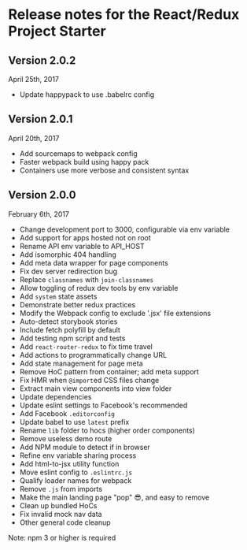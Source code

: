 # Release notes for the React/Redux Project Starter

## Version 2.0.2

April 25th, 2017

- Update happypack to use .babelrc config

## Version 2.0.1

April 20th, 2017

- Add sourcemaps to webpack config
- Faster webpack build using happy pack
- Containers use more verbose and consistent syntax

## Version 2.0.0

February 6th, 2017

- Change development port to 3000, configurable via env variable
- Add support for apps hosted not on root
- Rename API env variable to API_HOST
- Add isomorphic 404 handling
- Add meta data wrapper for page components
- Fix dev server redirection bug
- Replace `classnames` with `join-classnames`
- Allow toggling of redux dev tools by env variable
- Add `system` state assets
- Demonstrate better redux practices
- Modify the Webpack config to exclude '.jsx' file extensions
- Auto-detect storybook stories
- Include fetch polyfill by default
- Add testing npm script and tests
- Add `react-router-redux` to fix time travel
- Add actions to programmatically change URL
- Add state management for page meta
- Remove HoC pattern from container; add meta support
- Fix HMR when `@import`ed CSS files change
- Extract main view components into view folder
- Update dependencies
- Update eslint settings to Facebook's recommended
- Add Facebook `.editorconfig`
- Update babel to use `latest` prefix
- Rename `lib` folder to hocs (higher order components)
- Remove useless demo route
- Add NPM module to detect if in browser
- Refine env variable sharing process
- Add html-to-jsx utility function
- Move eslint config to `.eslintrc.js`
- Qualify loader names for webpack
- Remove `.js` from imports
- Make the main landing page "pop" 😎, and easy to remove
- Clean up bundled HoCs
- Fix invalid mock nav data
- Other general code cleanup

Note: npm 3 or higher is required
